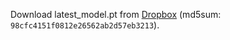 Download latest_model.pt from [Dropbox](https://www.dropbox.com/s/3zbzu0es86sl455/latest_model.pt?dl=0) (md5sum: `98cfc4151f0812e26562ab2d57eb3213`).
